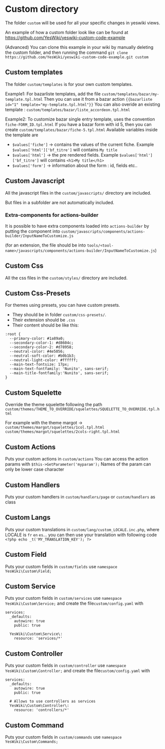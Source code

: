 # Custom directory

The folder `custom` will be used for all your specific changes in yeswiki views.

An example of how a custom folder look like can be found at https://github.com/YesWiki/yeswiki-custom-code-example

(Advanced) You can clone this example in your wiki by manually deleting the custom folder, and then running the command `git clone https://github.com/YesWiki/yeswiki-custom-code-example.git custom`

## Custom templates

The folder `custom/templates` is for your own custom templates.

Example1: For bazarliste templates, add the file `custom/templates/bazar/my-template.tpl.html`
Then you can use it from a bazar action `{{bazarliste id="1" template="my-template.tpl.html"}}`
You can also overide an existing template : `custom/templates/bazar/liste_accordeon.tpl.html`

Example2: To customize bazar single entry template, uses the convention `fiche-FORM_ID.tpl.html`
If you have a bazar form with id 5, then you can create `custom/templates/bazar/fiche-5.tpl.html`
Available variables inside the template are
 - `$values['fiche']` -> contains the values of the current fiche. Example `$values['html']['bf_titre']` will contains `My title`
 - `$values['html']` -> the pre rendered fields. Example `$values['html']['bf_titre']` will contains `<h1>My title</h1>`
 - `$values['form']` -> information about the form : id, fields etc..

## Custom Javascript

All the javascript files in the `custom/javascripts/` directory are included.

But files in a subfolder are not automatically included.

### Extra-components for actions-builder

It is possible to have extra components loaded into `actions-builder` by putting the component into `custom/javascripts/components/actions-builder/InputNameToCustomize.js`

(for an extension, the file should be into `tools/<tool-name>/javascripts/components/actions-builder/InputNameToCustomize.js`)

## Custom Css

All the css files in the `custom/styles/` directory are included.

## Custom Css-Presets

For themes using presets, you can have custom presets.

 - They should be in folder `custom/css-presets/`.
 - Their extension should be `.css`
 - Their content should be like this:

```
:root {
  --primary-color: #1a89a0;
  --secondary-color-1: #d8604c;
  --secondary-color-2: #d78958;
  --neutral-color: #4e5056;
  --neutral-soft-color: #b0b1b3;
  --neutral-light-color: #ffffff;
  --main-text-fontsize: 17px;
  --main-text-fontfamily: 'Nunito', sans-serif;
  --main-title-fontfamily:'Nunito', sans-serif;
}
```

## Custom Squelette

Override the theme squelette following the path `custom/themes/THEME_TO_OVERRIDE/squelettes/SQUELETTE_TO_OVERRIDE.tpl.html`

For example with the theme margot ->  
`custom/themes/margot/squelettes/1col.tpl.html`  
`custom/themes/margot/squelettes/2cols-right.tpl.html`

## Custom Actions

Puts your custom actions in `custom/actions`
You can access the action params with `$this->GetParameter('myparam');`
Names of the param can only be lower case character

## Custom Handlers

Puts your custom handlers in `custom/handlers/page` or `custom/handlers` as class

## Custom Langs

Puts your custom translations in `custom/lang/custom_LOCALE.inc.php`, where LOCALE is `fr` `en` `es`...
you can then use your translation with following code `<?php echo _t('MY_TRANSLATION_KEY'); ?>`

## Custom Field

Puts your custom fields in `custom/fields`
use `namespace YesWiki\Custom\Field;`

## Custom Service

Puts your custom fields in `custom/services`
use `namespace YesWiki\Custom\Service;`
and create the file`custom/config.yaml` with

```
services:
  _defaults:
    autowire: true
    public: true

  YesWiki\Custom\Service\:
    resource: 'services/*'
```

## Custom Controller

Puts your custom fields in `custom/controller`
use `namespace YesWiki\Custom\Controller;`
and create the file`custom/config.yaml` with

```
services:
  _defaults:
    autowire: true
    public: true

  # Allows to use controllers as services
  YesWiki\Custom\Controller\:
    resource: 'controllers/*'
```

## Custom Command

Puts your custom fields in `custom/commands`
use `namespace YesWiki\Custom\Commands;`